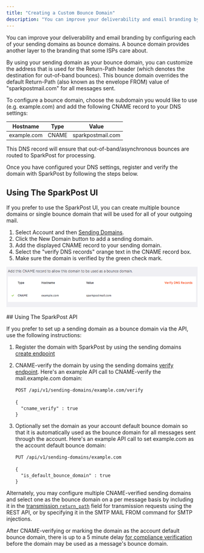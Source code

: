 ```yaml
---
title: "Creating a Custom Bounce Domain"
description: "You can improve your deliverability and email branding by adding a custom bounce domain A custom bounce domain provides another layer to the branding that some IS Ps care about Note Only one custom bounce domain is permitted per account at this time By adding a bounce domain to your..."
---
```


You can improve your deliverability and email branding by configuring each of your sending domains as bounce domains. A bounce domain provides another layer to the branding that some ISPs care about.

By using your sending domain as your bounce domain, you can customize the address that is used for the Return-Path header (which denotes the destination for out-of-band bounces). This bounce domain overrides the default Return-Path (also known as the envelope FROM) value of "sparkpostmail.com" for all messages sent.

To configure a bounce domain, choose the subdomain you would like to use (e.g. example.com) and add the following CNAME record to your DNS settings:


| Hostname | Type | Value |
| --- | --- | --- |
| example.com | CNAME | sparkpostmail.com |

This DNS record will ensure that out-of-band/asynchronous bounces are routed to SparkPost for processing.

Once you have configured your DNS settings, register and verify the domain with SparkPost by following the steps below.

## Using The SparkPost UI

If you prefer to use the SparkPost UI, you can create multiple bounce domains or single bounce domain that will be used for all of your outgoing mail.

1. Select Account and then [Sending Domains](https://app.sparkpost.com/account/sending-domains).
1. Click the New Domain button to add a sending domain.
1. Add the displayed CNAME record to your sending domain.
1. Select the "verify DNS records" orange text in the CNAME record box.
1. Make sure the domain is verified by the green check mark.

 ![](media/custom-bounce-domain/CNAME-verification-2.png)

## Using The SparkPost API

If you prefer to set up a sending domain as a bounce domain via the API, use the following instructions:

1. Register the domain with SparkPost by using the sending domains [create endpoint](https://developers.sparkpost.com/api/sending-domains.html#sending-domains-create-post)
1. CNAME-verify the domain by using the sending domains [verify endpoint](https://developers.sparkpost.com/api/sending-domains.html#sending-domains-verify-post).  Here's an example API call to CNAME-verify the mail.example.com domain:

    ```
    POST /api/v1/sending-domains/example.com/verify

    {
      "cname_verify" : true
    }
    ```

1. Optionally set the domain as your account default bounce domain so that it is automatically used as the bounce domain for all messages sent through the account.  Here's an example API call to set example.com as the account default bounce domain:

    ```
    PUT /api/v1/sending-domains/example.com

    {
      "is_default_bounce_domain" : true
    }
    ```

Alternately, you may configure multiple CNAME-verified sending domains and select one as the bounce domain on a per message basis by including it in the [transmission `return_path`](https://developers.sparkpost.com/api/transmissions.html#header-transmission-attributes) field for transmission requests using the REST API, or by specifying it in the SMTP MAIL FROM command for SMTP injections.

After CNAME-verifying or marking the domain as the account default bounce domain, there is up to a 5 minute delay [for compliance verification](https://www.sparkpost.com/docs/getting-started/requirements-for-sending-domains/) before the domain may be used as a message's bounce domain.


